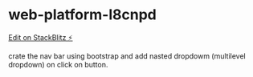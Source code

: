 # web-platform-l8cnpd

[Edit on StackBlitz ⚡️](https://stackblitz.com/edit/web-platform-l8cnpd)


crate the nav bar using bootstrap and add nasted dropdowm (multilevel dropdown) on click on button.
